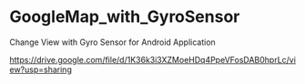 # GoogleMap_with_GyroSensor

Change View with Gyro Sensor for Android Application

https://drive.google.com/file/d/1K36k3i3XZMoeHDq4PpeVFosDAB0hprLc/view?usp=sharing
